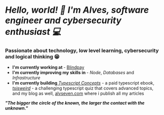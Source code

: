 # *Hello, world! 👋 I'm Alves, software engineer and cybersecurity enthusiast 💻*

### Passionate about technology, low level learning, cybersecurity and logical thinking 😁

<div>
<ul align="left">
    <li> <b>I'm currently working at </b> - <a href="https://www.linkedin.com/company/blindpay/">Blindpay</a> </li>
    <li> <b>I'm currently improving my skills in </b> - <i>Node</i>, <i>Databases</i> and <i>Infrastructure</i></li>
    <li><b>I'm currently building</b><a href="https://aprendatypescript.com"> <i>Typescript Concepts</i></a> - a paid typescript ebook, <a href="https://www.tsisweird.com/"><i>tsisweird</i></a> - a challenging typescript quiz that covers advanced topics, and my blog as well, <a href="https://alvseven.com">alvseven.com</a> where i publish all my articles</li>
</ul>

</div>

<p><i><b>"The bigger the circle of the known, the larger the contact with the unknown."</i></b></p>
